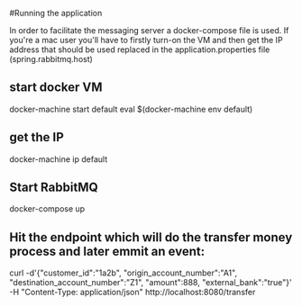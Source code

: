 #Running the application

In order to facilitate the messaging server a docker-compose file is used.
If you're a mac user you'll have to firstly turn-on the VM and then get the IP address that should
be used replaced in the application.properties file (spring.rabbitmq.host)

## start docker VM
docker-machine start default
eval $(docker-machine env default)

## get the IP
docker-machine ip default

## Start RabbitMQ
docker-compose up

## Hit the endpoint which will do the transfer money process and later emmit an event:
curl -d'{"customer_id":"1a2b", "origin_account_number":"A1", "destination_account_number":"Z1", "amount":888, "external_bank":"true"}' -H "Content-Type: application/json" http://localhost:8080/transfer